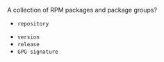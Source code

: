 A collection of RPM packages and package groups? 

+ `repository`
* `version`
* `release`
* `GPG signature`
